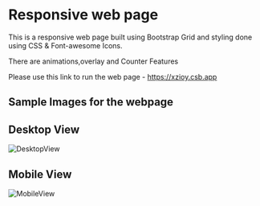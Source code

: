 # Responsive web page

This is a responsive web page built using Bootstrap Grid and styling done using CSS & Font-awesome Icons.

There are animations,overlay and Counter Features

Please use this link to run the web page - https://xzioy.csb.app

Sample Images for the webpage
-----------------------------

Desktop View
------------

![DesktopView](https://user-images.githubusercontent.com/67738368/87872480-a8c6b300-c9d6-11ea-8bfa-8f34673abcda.png)


Mobile View
-----------

![MobileView](https://user-images.githubusercontent.com/67738368/87872482-aa907680-c9d6-11ea-801c-4f95b9fced5b.png)



